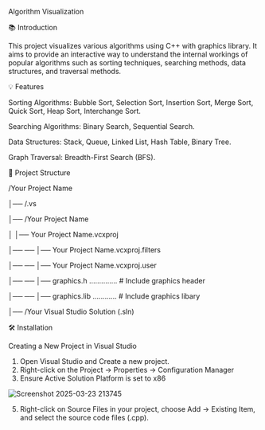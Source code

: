 Algorithm Visualization

📚 Introduction

This project visualizes various algorithms using C++ with graphics library. It aims to provide an interactive way to understand the internal workings of popular algorithms such as sorting techniques, searching methods, data structures, and traversal methods.

💡 Features

Sorting Algorithms: Bubble Sort, Selection Sort, Insertion Sort, Merge Sort, Quick Sort, Heap Sort, Interchange Sort.

Searching Algorithms: Binary Search, Sequential Search.

Data Structures: Stack, Queue, Linked List, Hash Table, Binary Tree.

Graph Traversal: Breadth-First Search (BFS).

📂 Project Structure

/Your Project Name

│── /.vs

│── /Your Project Name    

│      │── Your Project Name.vcxproj

│── ── │── Your Project Name.vcxproj.filters

│── ── │── Your Project Name.vcxproj.user

│── ── │── graphics.h .............. # Include graphics header

│── ── │── graphics.lib ............ # Include graphics libary

│── /Your Visual Studio Solution (.sln)

🛠️ Installation

Creating a New Project in Visual Studio

1. Open Visual Studio and Create a new project.
2. Right-click on the Project → Properties → Configuration Manager
3. Ensure Active Solution Platform is set to x86
   
![Screenshot 2025-03-23 213745](https://github.com/user-attachments/assets/970826de-63be-4061-93f4-96ae0173b07b)

5. Right-click on Source Files in your project, choose Add → Existing Item, and select the source code files (.cpp).


